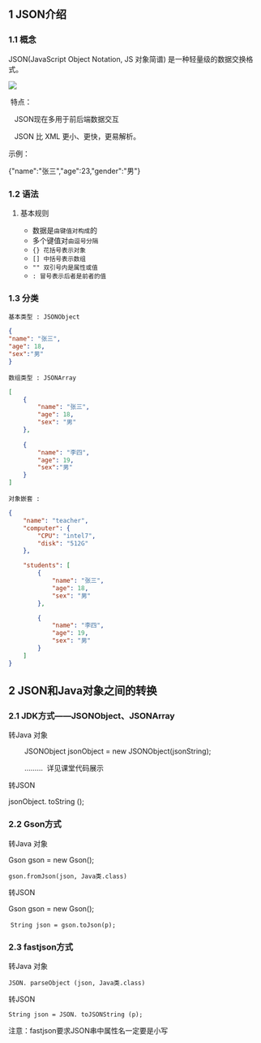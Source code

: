 
## 1 JSON介绍

### 1.1 概念

JSON(JavaScript Object Notation, JS 对象简谱) 是一种轻量级的数据交换格式。

![](file:///C:/Users/mikey/AppData/Local/Temp/msohtmlclip1/01/clip_image002.jpg)

 特点：

   JSON现在多用于前后端数据交互

   JSON 比 XML 更小、更快，更易解析。

示例：

{"name":"张三","age":23,"gender":"男"}

### 1.2 语法

1. 基本规则

	- 数据是`由键值对构成`的
	- 多个键值对`由逗号分隔`
	- `{} 花括号表示对象`
	- `[] 中括号表示数组`
	- `"" 双引号内是属性或值`
	- `: 冒号表示后者是前者的值`

### 1.3 分类

`基本类型 : JSONObject`

```json
{
"name": "张三",
"age": 18,
"sex":"男"
} 
```

`数组类型 : JSONArray`

```json
[              
	{
		"name": "张三",
		"age": 18,
		"sex": "男"
	},
	
	{
		"name": "李四",
		"age": 19,
		"sex":"男"
	}
]
```

`对象嵌套 :`

```json
{
    "name": "teacher",
    "computer": {
        "CPU": "intel7",
        "disk": "512G"
    },

    "students": [
        {
            "name": "张三",
            "age": 18,
            "sex": "男"
        },

        {
            "name": "李四",
            "age": 19,
            "sex": "男"
        }
    ]
}
```

## 2 JSON和Java对象之间的转换

### 2.1 JDK方式——JSONObject、JSONArray

转Java 对象

        JSONObject jsonObject = new JSONObject(jsonString);

        ………  详见课堂代码展示

转JSON­  

jsonObject. toString ();

### 2.2 Gson方式

转Java 对象

Gson gson = new Gson();

`gson.fromJson(json, Java类.class)`

转JSON

Gson gson = new Gson();

 `String json = gson.toJson(p);`

### 2.3 fastjson方式

转Java 对象 

`JSON. parseObject (json, Java类.class)`

转JSON

`String json = JSON. toJSONString (p);`

注意：fastjson要求JSON串中属性名一定要是小写